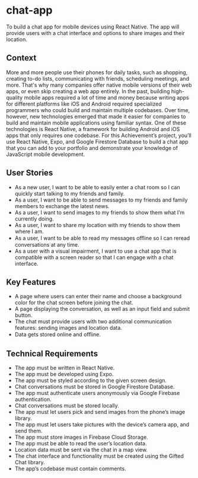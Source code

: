 # chat-app
To build a chat app for mobile devices using React Native. The app will provide users with a chat interface and options to share images and their location.

## Context
More and more people use their phones for daily tasks, such as shopping, creating to-do lists, communicating with friends, scheduling meetings, and more. That's why many companies offer native mobile versions of their web apps, or even skip creating a web app entirely. In the past, building high-quality mobile apps required a lot of time and money because writing apps for different platforms like iOS and Android required specialized programmers who could build and maintain multiple codebases. Over time, however, new technologies emerged that made it easier for companies to build and maintain mobile applications using familiar syntax. One of these technologies is React Native, a framework for building Android and iOS apps that only requires one codebase. For this Achievement’s project, you’ll use React Native, Expo, and Google Firestore Database to build a chat app that you can add to your portfolio and demonstrate your knowledge of JavaScript mobile development.

## User Stories
- As a new user, I want to be able to easily enter a chat room so I can quickly start talking to my friends and family.
- As a user, I want to be able to send messages to my friends and family members to exchange the latest news.
- As a user, I want to send images to my friends to show them what I’m currently doing.
- As a user, I want to share my location with my friends to show them where I am.
- As a user, I want to be able to read my messages oﬄine so I can reread conversations at any time.
- As a user with a visual impairment, I want to use a chat app that is compatible with a screen reader so that I can engage with a chat interface.

## Key Features
- A page where users can enter their name and choose a background color for the chat screen before joining the chat.
- A page displaying the conversation, as well as an input field and submit button.
- The chat must provide users with two additional communication features: sending images and location data.
- Data gets stored online and oﬄine.

## Technical Requirements
- The app must be written in React Native.
- The app must be developed using Expo.
- The app must be styled according to the given screen design.
- Chat conversations must be stored in Google Firestore Database.
- The app must authenticate users anonymously via Google Firebase authentication.
- Chat conversations must be stored locally.
- The app must let users pick and send images from the phone’s image library.
- The app must let users take pictures with the device’s camera app, and send them.
- The app must store images in Firebase Cloud Storage.
- The app must be able to read the user’s location data.
- Location data must be sent via the chat in a map view.
- The chat interface and functionality must be created using the Gifted Chat library.
- The app’s codebase must contain comments.